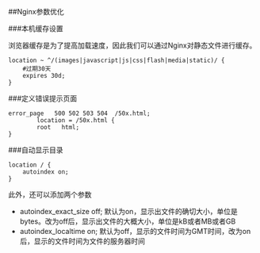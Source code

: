 ##Nginx参数优化

###本机缓存设置

浏览器缓存是为了提高加载速度，因此我们可以通过Nginx对静态文件进行缓存。

```script
location ~ ^/(images|javascript|js|css|flash|media|static)/ {
    #过期30天
    expires 30d;
}
```

###定义错误提示页面

```script
error_page   500 502 503 504  /50x.html;
        location = /50x.html {
        root   html;
}
```

###自动显示目录

```script
location / {
    autoindex on;
}
```

此外，还可以添加两个参数

- autoindex_exact_size off; 默认为on，显示出文件的确切大小，单位是bytes。改为off后，显示出文件的大概大小，单位是kB或者MB或者GB
- autoindex_localtime on; 默认为off，显示的文件时间为GMT时间，改为on后，显示的文件时间为文件的服务器时间
